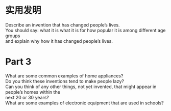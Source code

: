 # 实用发明  

Describe an invention that has changed people’s lives.   
You should say: what it is what it is for how popular it is among different age groups   
and explain why how it has changed people’s lives.  

# Part 3  

What are some common examples of home appliances?   
Do you think these inventions tend to make people lazy?   
Can you think of any other things, not yet invented, that might appear in people’s homes within the   
next 20 or 30 years?   
What are some examples of electronic equipment that are used in schools?  


